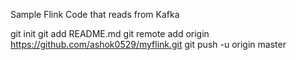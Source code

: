 Sample Flink Code that reads from Kafka



git init
git add README.md
git remote add origin https://github.com/ashok0529/myflink.git
git push -u origin master
